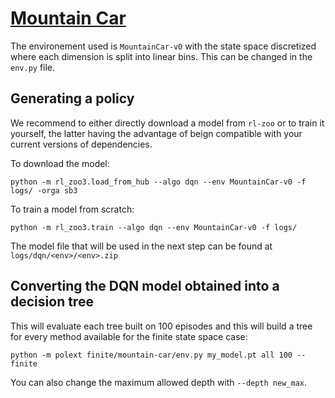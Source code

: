 # [Mountain Car](https://www.gymlibrary.dev/environments/classic_control/mountain_car/)

The environement used is `MountainCar-v0` with the state space discretized where each dimension is split into linear bins.
This can be changed in the ``env.py`` file.

## Generating a policy

We recommend to either directly download a model from ``rl-zoo`` or to train it yourself, the latter having the advantage of beign compatible with your current versions of dependencies.

To download the model: 
```
python -m rl_zoo3.load_from_hub --algo dqn --env MountainCar-v0 -f logs/ -orga sb3
```

To train a model from scratch:

```
python -m rl_zoo3.train --algo dqn --env MountainCar-v0 -f logs/
```

The model file that will be used in the next step can be found at ``logs/dqn/<env>/<env>.zip``

## Converting the DQN model obtained into a decision tree

This will evaluate each tree built on 100 episodes and this will build a tree for every method available for the finite state space case:

```
python -m polext finite/mountain-car/env.py my_model.pt all 100 --finite
```

You can also change the maximum allowed depth with ``--depth new_max``.